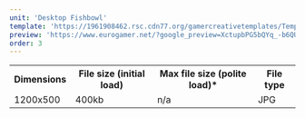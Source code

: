 ```yaml
---
unit: 'Desktop Fishbowl'
template: 'https://1961908462.rsc.cdn77.org/gamercreativetemplates/Template_FishBowl_EG_2020.psd'
preview: 'https://www.eurogamer.net/?google_preview=XctupbPG5bQYq_-b6QUwq5vR8AWIAYCAgKDHhvHlDg&iu=43340684&gdfp_req=1&lineItemId=5008396786&creativeId=138272456800'
order: 3
---
```


<table>
  <tr>
    <th>Dimensions</th>
    <th>File size (initial load)</th>
    <th>Max file size (polite load)*</th>
    <th>File type</th>
  </tr>
  <tr>
    <td>1200x500</td> 
    <td>400kb</td>
    <td>n/a</td>
    <td>JPG</td>
  </tr>
</table>
